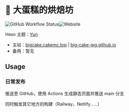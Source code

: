 # 🍰 大蛋糕的烘焙坊

![GitHub Workflow Status](https://img.shields.io/github/workflow/status/Big-Cake-jpg/big-cake-jpg.github.io/GitHub%20Pages?label=GitHub%20Pages%20Build&logo=GitHub&style=flat-square)![Website](https://img.shields.io/website?down_color=red&down_message=Offline&label=BigCake%27s%20Blog&style=flat-square&up_color=success&up_message=Online&url=https%3A%2F%2Fbigcake.cakemc.top)

Hexo 主题：[Yun](https://github.com/YunYouJun/hexo-theme-yun)

- 主站：[bigcake.cakemc.top](https://bigcake.cakemc.top) | [big-cake-jpg.github.io](https://big-cake-jpg.github.io)
- 备用：暂无

## Usage

### 日常发布

推送至 GitHub，使用 Actions 生成静态页面并推送 main 分支

同时触发其它地方的构建（Railway，Netlify……）
